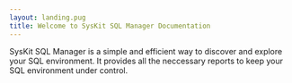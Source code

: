 ```yaml
---
layout: landing.pug
title: Welcome to SysKit SQL Manager Documentation 
---
```


SysKit SQL Manager is a simple and efficient way to discover and explore your SQL environment. It provides all the neccessary reports to keep your SQL environment under control. 
